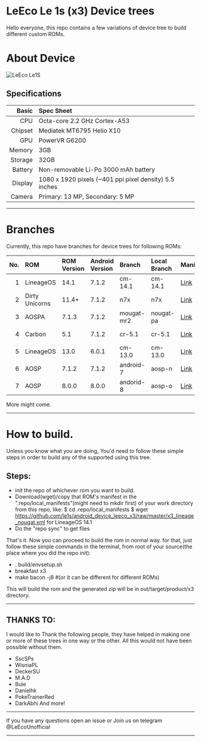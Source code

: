 # LeEco Le 1s (x3) Device trees

Hello everyone, this repo contains a few variations of device tree to build different custom ROMs.

# About Device

![LeEco Le1S](http://cdn2.gsmarena.com/vv/pics/leeco/letv-le-1s-1.jpg "LeEco Le1S")

## Specifications

Basic   | Spec Sheet
-------:|:-------------------------
CPU     | Octa-core 2.2 GHz Cortex-A53
Chipset | Mediatek MT6795 Helio X10
GPU     | PowerVR G6200
Memory  | 3GB
Storage | 32GB
Battery | Non-removable Li-Po 3000 mAh battery
Display | 1080 x 1920 pixels (~401 ppi pixel density) 5.5 inches
Camera  | Primary: 13 MP, Secondary: 5 MP

---

# Branches
Currently, this repo have branches for device trees for following ROMs:

No.| ROM			| ROM Version |Android Version | Branch	| Local Branch | Manifest			 | Working  |
--:|:---------------|:------------|:---------------|:----------|:-------------|:----------------------|:--------:|
1  | LineageOS	  | 14.1		| 7.1.2		  | cm-14.1   | cm-14.1	  | [ Link ](x3_lineage_nougat.xml) | ![Boots](https://cdn0.iconfinder.com/data/icons/social-messaging-ui-color-shapes/128/check-circle-green-16.png "Yes") |
2  | Dirty Unicorns | 11.4+	   | 7.1.2		  | n7x	   | n7x		  | [ Link ](x3_du_nougat.xml)	  | ![Boots](https://cdn0.iconfinder.com/data/icons/social-messaging-ui-color-shapes/128/check-circle-green-16.png "Yes") |
3  | AOSPA		  | 7.1.3	   | 7.1.2		  | mougat-mr2| nougat-pa	| [ Link ](x3_AOSPA_nougat.xml)   | ![Doesn't Boot](https://cdn0.iconfinder.com/data/icons/social-messaging-ui-color-shapes/128/close-circle-red-16.png "No") |
4  | Carbon		 | 5.1		 | 7.1.2		  | cr-5.1	| cr-5.1	   | [ Link ](x3_carbon_nougat.xml)  | ![Doesn't Boot](https://cdn0.iconfinder.com/data/icons/social-messaging-ui-color-shapes/128/close-circle-red-16.png "No") |
5  | LineageOS	  | 13.0		| 6.0.1		  | cm-13.0   | cm-13.0	  | [ Link ](x3_lineage_mm.xml)	 | ![Not Known](https://cdn0.iconfinder.com/data/icons/social-messaging-ui-color-shapes/128/alert-triangle-yellow-16.png "Not tested") |
6  | AOSP		   | 7.1.2	   | 7.1.2		  | android-7 | aosp-n	   | [ Link ](x3_AOSP_nougat.xml)	| ![Boots](https://cdn0.iconfinder.com/data/icons/social-messaging-ui-color-shapes/128/check-circle-green-16.png "Yes") |
7  | AOSP		   | 8.0.0	   | 8.0.0		  | andorid-8 | aosp-o	   | [ Link ](x3_AOSP_oreo.xml)	  | ![Doesn't Boot](https://cdn0.iconfinder.com/data/icons/social-messaging-ui-color-shapes/128/close-circle-red-16.png "No") |


More might come.

---

# How to build.
Unless you know what you are doing, You'd need to follow these simple steps in order to build any of the supported using this tree.

## Steps:
* init the repo of whichever rom you want to build.
* Download(wget)/copy that ROM's manifest in the ".repo/local_manifests"(might need to mkdir first) of your work directory from this repo, like:
	$ cd .repo/local_manifests
	$ wget https://github.com/le1s/android_device_leeco_x3/raw/master/x3_lineage_nougat.xml
  for LineageOS 14.1
* Do the "repo sync" to get files

That's it.
Now you can proceed to build the rom in normal way.
for that, just follow these simple commands in the terminal,
from root of your source(the place where you did the repo init):
* . build/envsetup.sh
* breakfast x3
* make bacon -j8 #(or it can be different for different ROMs)

This will build the rom and the generated zip will be in out/target/product/x3 directory.

---

## THANKS TO:
I would like to Thank the following people, they have helped in making one or more of these
trees in one way or the other. All this would not have been possible without them.

* SscSPs
* WisniaPL
* DeckerSU
* M.A.D
* Bule
* Danielhk
* PokeTrainerRed
* DarkAbhi
 And more!
---

If you have any questions open an issue or Join us on telegram @LeEcoUnofficial

---

